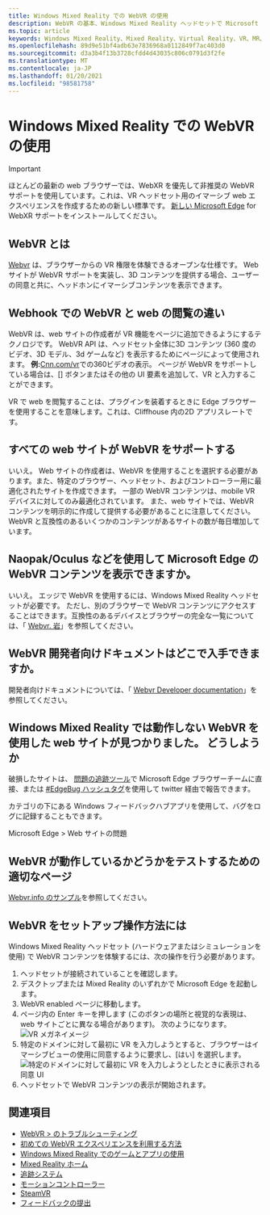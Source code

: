 ```yaml
---
title: Windows Mixed Reality での WebVR の使用
description: WebVR の基本、Windows Mixed Reality ヘッドセットで Microsoft Edge と共に使用する方法、および一般的なトラブルシューティングの問題について説明します。
ms.topic: article
keywords: Windows Mixed Reality、Mixed Reality、Virtual Reality、VR、MR、WebVR、Edge、Microsoft Edge、web 閲覧
ms.openlocfilehash: 89d9e51bf4adb63e7836968a0112849f7ac403d0
ms.sourcegitcommit: d3a3b4f13b3728cfdd4d43035c806c0791d3f2fe
ms.translationtype: MT
ms.contentlocale: ja-JP
ms.lasthandoff: 01/20/2021
ms.locfileid: "98581758"
---
```

# <a name="using-webvr-with-windows-mixed-reality"></a>Windows Mixed Reality での WebVR の使用

>[!IMPORTANT]
>ほとんどの最新の web ブラウザーでは、WebXR を優先して非推奨の WebVR サポートを使用しています。これは、VR ヘッドセット用のイマーシブ web エクスペリエンスを作成するための新しい標準です。 [新しい Microsoft Edge](using-microsoft-edge.md) for WebXR サポートをインストールしてください。

## <a name="what-is-webvr"></a>WebVR とは

[Webvr](https://webvr.info) は、ブラウザーからの VR 権限を体験できるオープンな仕様です。 Web サイトが WebVR サポートを実装し、3D コンテンツを提供する場合、ユーザーの同意と共に、ヘッドホンにイマーシブコンテンツを表示できます。

## <a name="what-is-the-difference-between-webvr-and-browsing-the-web-in-vr"></a>Webhook での WebVR と web の閲覧の違い

WebVR は、web サイトの作成者が VR 機能をページに追加できるようにするテクノロジです。 WebVR API は、ヘッドセット全体に3D コンテンツ (360 度のビデオ、3D モデル、3d ゲームなど) を表示するためにページによって使用されます。 **例:**[Cnn.com/vr](http://cnn.com/vr)での360ビデオの表示。 ページが WebVR をサポートしている場合は、[] ボタンまたはその他の UI 要素を追加して、VR と入力することができます。

VR で web を閲覧することは、プラグインを装着するときに Edge ブラウザーを使用することを意味します。これは、Cliffhouse 内の2D アプリスレートです。

## <a name="do-all-websites-support-webvr"></a>すべての web サイトが WebVR をサポートする

いいえ。 Web サイトの作成者は、WebVR を使用することを選択する必要があります。また、特定のブラウザー、ヘッドセット、およびコントローラー用に最適化されたサイトを作成できます。 一部の WebVR コンテンツは、mobile VR デバイスに対してのみ最適化されています。 また、web サイトでは、WebVR コンテンツを明示的に作成して提供する必要があることに注意してください。 WebVR と互換性のあるいくつかのコンテンツがあるサイトの数が毎日増加しています。

## <a name="can-i-use-my-viveoculus-etc-to-view-webvr-content-in-microsoft-edge"></a>Naopak/Oculus などを使用して Microsoft Edge の WebVR コンテンツを表示できますか。

いいえ。 エッジで WebVR を使用するには、Windows Mixed Reality ヘッドセットが必要です。 ただし、別のブラウザーで WebVR コンテンツにアクセスすることはできます。互換性のあるデバイスとブラウザーの完全な一覧については、「 [Webvr. 岩](http://webvr.rocks/)」を参照してください。

## <a name="where-can-i-find-the-webvr-developer-documentation"></a>WebVR 開発者向けドキュメントはどこで入手できますか。

開発者向けドキュメントについては、「 [Webvr Developer documentation](/microsoft-edge/webvr/)」を参照してください。

## <a name="ive-found-a-website-with-webvr-that-doesnt-work-in-windows-mixed-reality-what-do-i-do"></a>Windows Mixed Reality では動作しない WebVR を使用した web サイトが見つかりました。 どうしようか

破損したサイトは、 [問題の追跡ツール](https://developer.microsoft.com/en-us/microsoft-edge/platform/issues/)で Microsoft Edge ブラウザーチームに直接、または [#EdgeBug ハッシュタグ](https://blogs.windows.com/msedgedev/2016/08/11/edgebug-twitter/)を使用して twitter 経由で報告できます。

カテゴリの下にある Windows フィードバックハブアプリを使用して、バグをログに記録することもできます。

Microsoft Edge > Web サイトの問題

## <a name="what-is-a-good-page-to-test-if-webvr-is-working"></a>WebVR が動作しているかどうかをテストするための適切なページ

[Webvr.info のサンプル](http://webvr.info/samples/XX-vr-controllers.html)を参照してください。

## <a name="how-do-i-set-up-webvr"></a>WebVR をセットアップ操作方法には

Windows Mixed Reality ヘッドセット (ハードウェアまたはシミュレーションを使用) で WebVR コンテンツを体験するには、次の操作を行う必要があります。

1. ヘッドセットが接続されていることを確認します。
2. デスクトップまたは Mixed Reality のいずれかで Microsoft Edge を起動します。
3. WebVR enabled ページに移動します。
4. ページ内の Enter キーを押します (このボタンの場所と視覚的な表現は、web サイトごとに異なる場合があります)。 次のようになります。 \
   ![VR メガネイメージ](images/75px-enter-vr.png)
5. 特定のドメインに対して最初に VR を入力しようとすると、ブラウザーはイマーシブビューの使用に同意するように要求し、[はい] を選択します。 ![特定のドメインに対して最初に VR を入力しようとしたときに表示される同意 UI](images/1053px-Webvr-consent-ui.png)
6. ヘッドセットで WebVR コンテンツの表示が開始されます。

## <a name="see-also"></a>関連項目

* [WebVR > のトラブルシューティング](webvr-questions.md)
* [初めての WebVR エクスペリエンスを利用する方法](using-games-and-apps-in-windows-mixed-reality.md#how-to-get-into-your-first-webvr-experience)
* [Windows Mixed Reality でのゲームとアプリの使用](using-games-and-apps-in-windows-mixed-reality.md)
* [Mixed Reality ホーム](your-mixed-reality-home.md)
* [追跡システム](tracking-system.md)
* [モーションコントローラー](controllers-in-wmr.md)
* [SteamVR](using-steamvr-with-windows-mixed-reality.md)
* [フィードバックの提出](filing-feedback.md)